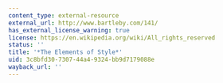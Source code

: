 ```yaml
---
content_type: external-resource
external_url: http://www.bartleby.com/141/
has_external_license_warning: true
license: https://en.wikipedia.org/wiki/All_rights_reserved
status: ''
title: '*The Elements of Style*'
uid: 3c8bfd30-7307-44a4-9324-bb9d7179088e
wayback_url: ''
---
```

